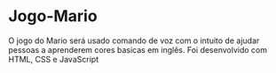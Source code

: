 # Jogo-Mario

O jogo do Mario será usado comando de voz com o intuito de ajudar pessoas a aprenderem cores basicas em inglês.
Foi desenvolvido com HTML, CSS e JavaScript
